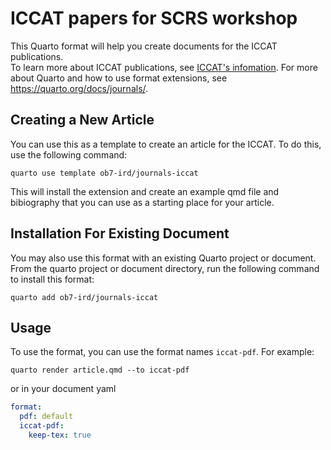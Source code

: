 # ICCAT papers for SCRS workshop

This Quarto format will help you create documents for the ICCAT publications.  
To learn more about ICCAT publications, see [ICCAT's infomation](https://www.iccat.int/Documents/SCRS/Other/Guide_ColVol_ENG.pdf). 
For more about Quarto and how to use format extensions, see <https://quarto.org/docs/journals/>.

## Creating a New Article

You can use this as a template to create an article for the ICCAT. To do this, use the following command:

```quarto use template ob7-ird/journals-iccat```

This will install the extension and create an example qmd file and bibiography that you can use as a starting place for your article.


## Installation For Existing Document

You may also use this format with an existing Quarto project or document. From the quarto project or document directory, run the following command to install this format:

```quarto add ob7-ird/journals-iccat```

## Usage 

To use the format, you can use the format names `iccat-pdf`. For example:

```quarto render article.qmd --to iccat-pdf```

or in your document yaml

```yaml
format:
  pdf: default
  iccat-pdf:
    keep-tex: true    
```


